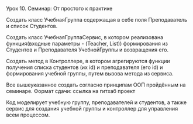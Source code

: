 Урок 10. Семинар: От простого к практике


Создать класс УчебнаяГруппа содержащая в себе поля Преподаватель и список Студентов.

Создать класс УчебнаяГруппаСервис, в котором реализована функция(входные параметры - (Teacher, List<Student>)) формирования из Студентов и Преподавателя УчебнойГруппы и возвращения его.

Создать метод в Контроллере, в котором агрегируются функции получения списка студентов (их id) и преподавателя (его id) и формирования учебной группы, путем вызова метода из сервиса.

Все вышеуказанное создать согласно принципам ООП пройдённым на семинаре. Формат сдачи: ссылка на гитхаб проект


Код моделирует учебную группу, преподавателей и студентов, а также сервис для создания учебной группы и контроллер для управления всем процессом.
